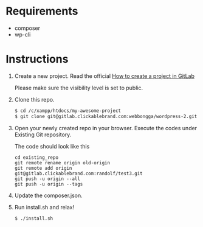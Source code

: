 # Requirements
+ composer
+ wp-cli


# Instructions
1. Create a new project. Read the official [How to create a project in GitLab](https://docs.gitlab.com/ee/gitlab-basics/create-project.html)

    Please make sure the visibility level is set to public.
    
2. Clone this repo.
    ```bash
    $ cd /c/xampp/htdocs/my-awesome-project
    $ git clone git@gitlab.clickablebrand.com:webbongga/wordpress-2.git
    ```
3. Open your newly created repo in your browser. Execute the codes under Existing Git repository.

    The code should look like this
    ```
    cd existing_repo
    git remote rename origin old-origin
    git remote add origin git@gitlab.clickablebrand.com:randolf/test3.git
    git push -u origin --all
    git push -u origin --tags
    ```
    
4. Update the composer.json.

5. Run install.sh and relax!
    ```bash
    $ ./install.sh
    ```
